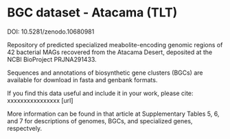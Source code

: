 # BGC dataset - Atacama (TLT)
DOI: 10.5281/zenodo.10680981  

Repository of predicted specialized meabolite-encoding genomic regions of 42 bacterial MAGs recovered from the Atacama Desert, deposited at the NCBI BioProject PRJNA291433.  

Sequences and annotations of biosynthetic gene clusters (BGCs) are available for download in fasta and genbank formats.  

If you find this data useful and include it in your work, please cite: xxxxxxxxxxxxxxxx [url]  

More information can be found in that article at Supplementary Tables 5, 6, and 7 for descriptions of genomes, BGCs, and specialized genes, respectvely.

